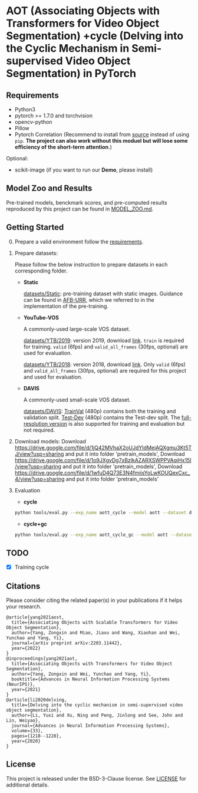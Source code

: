 # AOT (Associating Objects with Transformers for Video Object Segmentation) +cycle (Delving into the Cyclic Mechanism in Semi-supervised Video Object Segmentation) in PyTorch

## Requirements
   * Python3
   * pytorch >= 1.7.0 and torchvision
   * opencv-python
   * Pillow
   * Pytorch Correlation (Recommend to install from [source](https://github.com/ClementPinard/Pytorch-Correlation-extension) instead of using `pip`. **The project can also work without this moduel but will lose some efficiency of the short-term attention**.)

Optional:
   * scikit-image (if you want to run our **Demo**, please install)

## Model Zoo and Results
Pre-trained models, benckmark scores, and pre-computed results reproduced by this project can be found in [MODEL_ZOO.md](MODEL_ZOO.md).

## Getting Started
0. Prepare a valid environment follow the [requirements](#requirements).

1. Prepare datasets:

    Please follow the below instruction to prepare datasets in each corresponding folder.
    * **Static** 
    
        [datasets/Static](datasets/Static): pre-training dataset with static images. Guidance can be found in [AFB-URR](https://github.com/xmlyqing00/AFB-URR), which we referred to in the implementation of the pre-training.
    * **YouTube-VOS**

        A commonly-used large-scale VOS dataset.

        [datasets/YTB/2019](datasets/YTB/2019): version 2019, download [link](https://drive.google.com/drive/folders/1BWzrCWyPEmBEKm0lOHe5KLuBuQxUSwqz?usp=sharing). `train` is required for training. `valid` (6fps) and `valid_all_frames` (30fps, optional) are used for evaluation.

        [datasets/YTB/2018](datasets/YTB/2018): version 2018, download [link](https://drive.google.com/drive/folders/1bI5J1H3mxsIGo7Kp-pPZU8i6rnykOw7f?usp=sharing). Only `valid` (6fps) and `valid_all_frames` (30fps, optional) are required for this project and used for evaluation.

    * **DAVIS**

        A commonly-used small-scale VOS dataset.

        [datasets/DAVIS](datasets/DAVIS): [TrainVal](https://data.vision.ee.ethz.ch/csergi/share/davis/DAVIS-2017-trainval-480p.zip) (480p) contains both the training and validation split. [Test-Dev](https://data.vision.ee.ethz.ch/csergi/share/davis/DAVIS-2017-test-dev-480p.zip) (480p) contains the Test-dev split. The [full-resolution version](https://davischallenge.org/davis2017/code.html) is also supported for training and evaluation but not required.
2. Download models:
    Download https://drive.google.com/file/d/1jQ42MVhaX2oUJdYIdMeiAQXgmu3Kt5TJ/view?usp=sharing and put it into folder 'pretrain_models', Download https://drive.google.com/file/d/1o9JXgyDg7xBzlkAZARXSWPPVAqiHx15I/view?usp=sharing and put it into folder 'pretrain_models', Download https://drive.google.com/file/d/1wfuD4Q73E3N4fmiisYoLwKOUQexCxc_4/view?usp=sharing and put it into folder 'pretrain_models'
3. Evaluation
    * **cycle**   
    ```bash
    python tools/eval.py --exp_name aott_cycle --model aott --dataset davis2017 --split val --gpu_num 1 --ckpt_path pretrain_models/AOTT.pth --ensemble pretrain_models/AOTT_cycle.pth
    ```
    * **cycle+gc** 
    ```bash
    python tools/eval.py --exp_name aott_cycle_gc --model aott --dataset davis2017 --split val --gpu_num 1 --ckpt_path pretrain_models/AOTT.pth --ensemble pretrain_models/AOTT_cycle.pth --gc
    ```
## TODO
- [x] Training cycle

## Citations
Please consider citing the related paper(s) in your publications if it helps your research.
```
@article{yang2021aost,
  title={Associating Objects with Scalable Transformers for Video Object Segmentation},
  author={Yang, Zongxin and Miao, Jiaxu and Wang, Xiaohan and Wei, Yunchao and Yang, Yi},
  journal={arXiv preprint arXiv:2203.11442},
  year={2022}
}
@inproceedings{yang2021aot,
  title={Associating Objects with Transformers for Video Object Segmentation},
  author={Yang, Zongxin and Wei, Yunchao and Yang, Yi},
  booktitle={Advances in Neural Information Processing Systems (NeurIPS)},
  year={2021}
}
@article{li2020delving,
  title={Delving into the cyclic mechanism in semi-supervised video object segmentation},
  author={Li, Yuxi and Xu, Ning and Peng, Jinlong and See, John and Lin, Weiyao},
  journal={Advances in Neural Information Processing Systems},
  volume={33},
  pages={1218--1228},
  year={2020}
}
```

## License
This project is released under the BSD-3-Clause license. See [LICENSE](LICENSE) for additional details.
